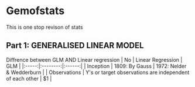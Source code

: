 # Gemofstats
This is one stop revison of stats

## Part 1: GENERALISED LINEAR  MODEL

Diffrence between  GLM AND Linear regression 
| No |  Linear Regression  | GLM |
|:-----:|:--------:|:------:|
| Inception   |  1809: By Gauss  | 1972: Nelder & Wedderburn  |
| Observations   | Y's or target observations are independent of each other |    $1 |
